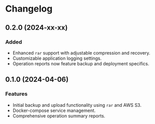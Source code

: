 # Changelog

## 0.2.0 (2024-xx-xx)

### Added

- Enhanced `rar` support with adjustable compression and recovery.
- Customizable application logging settings.
- Operation reports now feature backup and deployment specifics.

## 0.1.0 (2024-04-06)

### Features

- Initial backup and upload functionality using `rar` and AWS S3.
- Docker-compose service management.
- Comprehensive operation summary reports.

